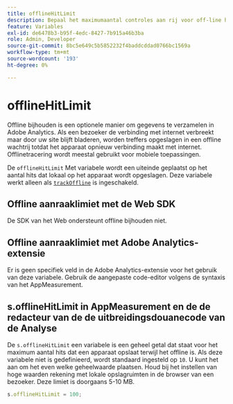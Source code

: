 ```yaml
---
title: offlineHitLimit
description: Bepaal het maximumaantal controles aan rij voor off-line het volgen.
feature: Variables
exl-id: de6478b3-b95f-4edc-8427-7b915a46b3ba
role: Admin, Developer
source-git-commit: 8bc5e649c5b5852232f4baddcddad0766bc1569a
workflow-type: tm+mt
source-wordcount: '193'
ht-degree: 0%

---
```


# offlineHitLimit

Offline bijhouden is een optionele manier om gegevens te verzamelen in Adobe Analytics. Als een bezoeker de verbinding met internet verbreekt maar door uw site blijft bladeren, worden treffers opgeslagen in een offline wachtrij totdat het apparaat opnieuw verbinding maakt met internet. Offlinetracering wordt meestal gebruikt voor mobiele toepassingen.

De `offlineHitLimit` Met variabele wordt een uiteinde geplaatst op het aantal hits dat lokaal op het apparaat wordt opgeslagen. Deze variabele werkt alleen als [`trackOffline`](trackoffline.md) is ingeschakeld.

## Offline aanraaklimiet met de Web SDK

De SDK van het Web ondersteunt offline bijhouden niet.

## Offline aanraaklimiet met Adobe Analytics-extensie

Er is geen specifiek veld in de Adobe Analytics-extensie voor het gebruik van deze variabele. Gebruik de aangepaste code-editor volgens de syntaxis van het AppMeasurement.

## s.offlineHitLimit in AppMeasurement en de de redacteur van de de uitbreidingsdouanecode van de Analyse

De `s.offlineHitLimit` een variabele is een geheel getal dat staat voor het maximum aantal hits dat een apparaat opslaat terwijl het offline is. Als deze variabele niet is gedefinieerd, wordt standaard ingesteld op `10`. U kunt het aan om het even welke geheelwaarde plaatsen. Houd bij het instellen van hoge waarden rekening met lokale opslagruimten in de browser van een bezoeker. Deze limiet is doorgaans 5-10 MB.

```js
s.offlineHitLimit = 100;
```

